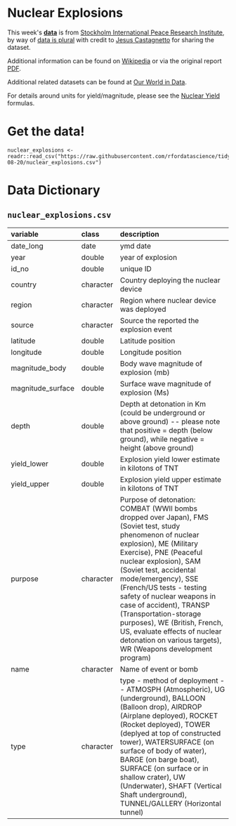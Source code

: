 # Nuclear Explosions

This week's [**data**](nuclear_explosions.csv) is from [Stockholm International Peace Research Institute](https://github.com/data-is-plural/nuclear-explosions/blob/master/documents/sipri-report-original.pdf), by way of [data is plural](https://github.com/data-is-plural/nuclear-explosions) with credit to [Jesus Castagnetto](https://github.com/rfordatascience/tidytuesday/issues/91) for sharing the dataset.

Additional information can be found on [Wikipedia](https://en.wikipedia.org/wiki/List_of_nuclear_weapons_tests) or via the original report [PDF](https://github.com/data-is-plural/nuclear-explosions/blob/master/documents/sipri-report-original.pdf).

Additional related datasets can be found at [Our World in Data](https://ourworldindata.org/nuclear-weapons).

For details around units for yield/magnitude, please see the [Nuclear Yield](https://seismo.berkeley.edu/~rallen/research/nuke/yield.html) formulas.


# Get the data!

```
nuclear_explosions <- readr::read_csv("https://raw.githubusercontent.com/rfordatascience/tidytuesday/master/data/2019/2019-08-20/nuclear_explosions.csv")

```

# Data Dictionary

## `nuclear_explosions.csv`

|variable          |class     |description |
|:--- |:--- |:-----------|
|date_long         |date    | ymd date|
|year              |double    | year of explosion |
|id_no             |double    | unique ID |
|country   |character | Country deploying the nuclear device |
|region    |character | Region where nuclear device was deployed |
|source    |character | Source the reported the explosion event |
|latitude  |double    | Latitude position |
|longitude |double    | Longitude position |
|magnitude_body    |double    | Body wave magnitude of explosion (mb)|
|magnitude_surface |double    | Surface wave magnitude of explosion (Ms) |
|depth             |double    | Depth at detonation in Km (could be underground or above ground) -- please note that positive = depth (below ground), while negative = height (above ground) |
|yield_lower       |double    | Explosion yield lower estimate in kilotons of TNT |
|yield_upper       |double    | Explosion yield upper estimate in kilotons of TNT |
|purpose           |character | Purpose of detonation: COMBAT (WWII bombs dropped over Japan), FMS (Soviet test, study phenomenon of nuclear explosion), ME (Military Exercise), PNE (Peaceful nuclear explosion), SAM (Soviet test, accidental mode/emergency), SSE (French/US tests - testing safety of nuclear weapons in case of accident), TRANSP (Transportation-storage purposes), WE (British, French, US, evaluate effects of nuclear detonation on various targets), WR (Weapons development program) |
|name              |character | Name of event or bomb |
|type              |character | type - method of deployment -- ATMOSPH (Atmospheric), UG (underground), BALLOON (Balloon drop), AIRDROP (Airplane deployed), ROCKET (Rocket deployed), TOWER (deplyed at top of constructed tower), WATERSURFACE (on surface of body of water), BARGE (on barge boat), SURFACE (on surface or in shallow crater), UW (Underwater), SHAFT (Vertical Shaft underground), TUNNEL/GALLERY (Horizontal tunnel) |
